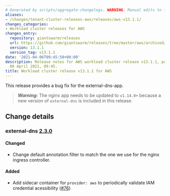```yaml
---
# Generated by scripts/aggregate-changelogs. WARNING: Manual edits to this files will be overwritten.
aliases:
- /changes/tenant-cluster-releases-aws/releases/aws-v13.1.1/
changes_categories:
- Workload cluster releases for AWS
changes_entry:
  repository: giantswarm/releases
  url: https://github.com/giantswarm/releases/tree/master/aws/archived/v13.1.1
  version: 13.1.1
  version_tag: v13.1.1
date: '2021-04-06T09:45:50+00:00'
description: Release notes for AWS workload cluster release v13.1.1, published on
  06 April 2021, 09:45.
title: Workload cluster release v13.1.1 for AWS
---
```


This release provides a bug fix for the external-dns-app.

> **_Warning:_** The nginx app needs to be updated to `v1.14.0+` because a new version of `external-dns` is included in this release.

## Change details


### external-dns [2.3.0](https://github.com/giantswarm/external-dns-app/releases/tag/v2.3.0)

#### Changed
- Change default annotation filter to match the one we use for the nginx ingress controller.
#### Added
- Add sidecar container for `provider: aws` to periodically validate IAM credential acessibility ([#76](https://github.com/giantswarm/external-dns-app/pull/76))
